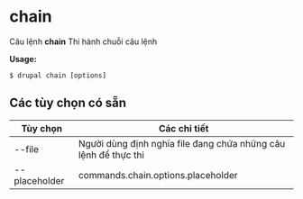 # chain
Câu lệnh **chain** Thi hành chuỗi câu lệnh

**Usage:**
```
$ drupal chain [options] 
```

## Các tùy chọn có sẵn
Tùy chọn | Các chi tiết
-------|-------------
--file | Người dùng định nghĩa file đang chứa những câu lệnh để thực thi
--placeholder | commands.chain.options.placeholder
